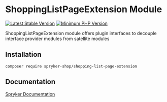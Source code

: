 # ShoppingListPageExtension Module
[![Latest Stable Version](https://poser.pugx.org/spryker-shop/shopping-list-page-extension/v/stable.svg)](https://packagist.org/packages/spryker-shop/shopping-list-page-extension)
[![Minimum PHP Version](https://img.shields.io/badge/php-%3E%3D%208.2-8892BF.svg)](https://php.net/)

ShoppingListPageExtension module offers plugin interfaces to decouple interface provider modules from satellite modules

## Installation

```
composer require spryker-shop/shopping-list-page-extension
```

## Documentation

[Spryker Documentation](https://docs.spryker.com)
